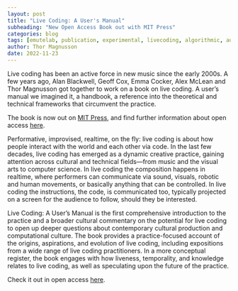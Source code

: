 ```yaml
---
layout: post
title: "Live Coding: A User's Manual"
subheading: "New Open Access Book out with MIT Press"
categories: blog
tags: [emutelab, publication, experimental, livecoding, algorithmic, augmented reality]
author: Thor Magnusson
date: 2022-11-23
---
```


Live coding has been an active force in new music since the early 2000s. A few years ago, Alan Blackwell, Geoff Cox, Emma Cocker, Alex McLean and Thor Magnusson got together to work on a book on live coding. A user’s manual we imagined it, a handbook, a reference into the theoretical and technical frameworks that circumvent the practice.

The book is now out on <a href="https://mitpress.mit.edu/9780262544818/live-coding/">MIT Press</a>, and find further information about open access <a href="https://livecodingbook.toplap.org">here</a>.

Performative, improvised, realtime, on the fly: live coding is about how people interact with the world and each other via code. In the last few decades, live coding has emerged as a dynamic creative practice, gaining attention across cultural and technical fields—from music and the visual arts to computer science. In live coding the composition happens in realtime, where performers can communicate via sound, visuals, robotic and human movements, or basically anything that can be controlled. In live coding the instructions, the code, is communicated too, typically projected on a screen for the audience to follow, should they be interested.

Live Coding: A User’s Manual is the first comprehensive introduction to the practice and a broader cultural commentary on the potential for live coding to open up deeper questions about contemporary cultural production and computational culture. The book provides a practice-focused account of the origins, aspirations, and evolution of live coding, including expositions from a wide range of live coding practitioners. In a more conceptual register, the book engages with how liveness, temporality, and knowledge relates to live coding, as well as speculating upon the future of the practice. 

Check it out in open access <a href="https://livecodingbook.toplap.org">here</a>.





